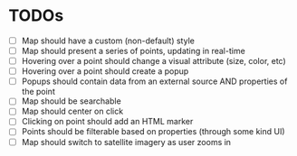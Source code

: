 # TODOs

- [ ] Map should have a custom (non-default) style
- [ ] Map should present a series of points, updating in real-time
- [ ] Hovering over a point should change a visual attribute (size,  color, etc)
- [ ] Hovering over a point should create a popup
- [ ] Popups should contain data from an external source AND properties of the point
- [ ] Map should be searchable
- [ ] Map should center on click
- [ ] Clicking on point should add an HTML marker
- [ ] Points should be filterable based on properties (through some kind UI)
- [ ] Map should switch to satellite imagery as user zooms in
